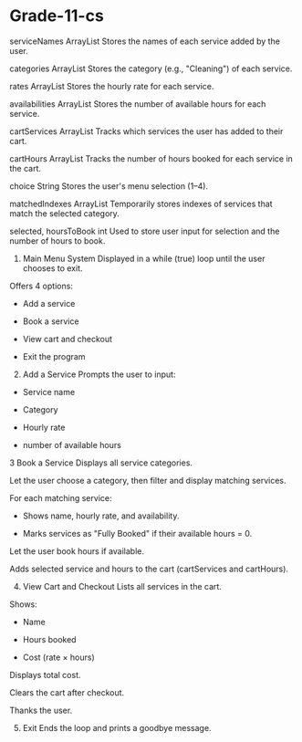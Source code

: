 # Grade-11-cs

serviceNames	  ArrayList<String>	Stores the names of each service added by the user.

categories	ArrayList<String>	Stores the category (e.g., "Cleaning") of each service.

rates	ArrayList<Double>	Stores the hourly rate for each service.

availabilities	ArrayList<Integer>	Stores the number of available hours for each service.

cartServices	ArrayList<String>	Tracks which services the user has added to their cart.

cartHours	ArrayList<Integer>	Tracks the number of hours booked for each service in the cart.

choice	String	Stores the user's menu selection (1–4).

matchedIndexes	ArrayList<Integer>	Temporarily stores indexes of services that match the selected category.

selected, hoursToBook    	int	      Used to store user input for selection and the number of hours to book.        
                                                     



1. Main Menu System
Displayed in a while (true) loop until the user chooses to exit.

 Offers 4 options:

- Add a service

- Book a service

- View cart and checkout

 - Exit the program


2. Add a Service
Prompts the user to input:

- Service name

- Category

- Hourly rate

- number of available hours


3 Book a Service
Displays all service categories.

Let the user choose a category, then filter and display matching services.

For each matching service:

- Shows name, hourly rate, and availability.

- Marks services as "Fully Booked" if their available hours = 0.

Let the user book hours if available.

Adds selected service and hours to the cart (cartServices and cartHours).


4. View Cart and Checkout
Lists all services in the cart.

Shows:

- Name

- Hours booked

- Cost (rate × hours)

Displays total cost.

Clears the cart after checkout.

Thanks the user.


5. Exit
Ends the loop and prints a goodbye message.
